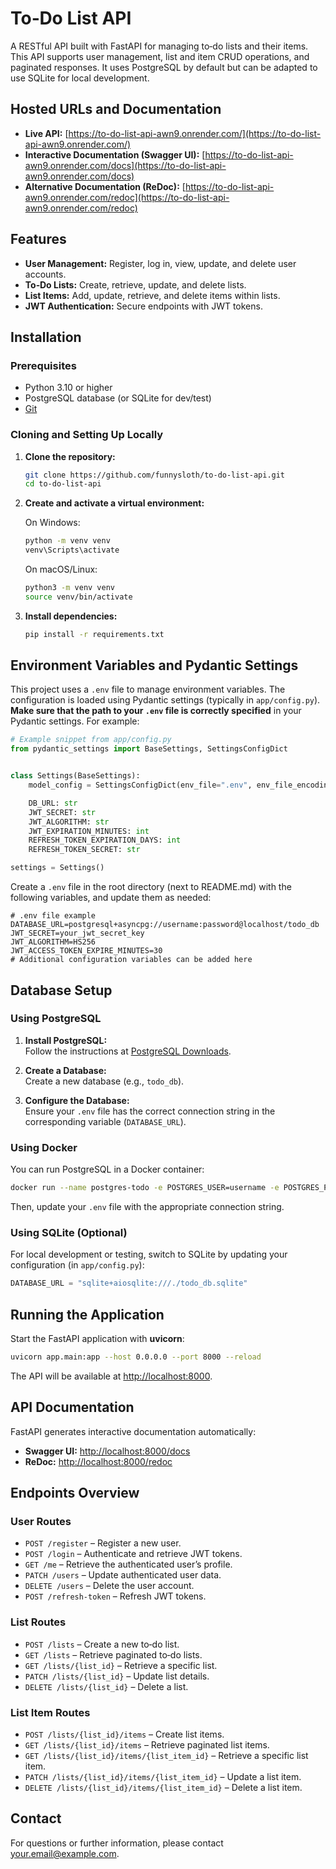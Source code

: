 # To‑Do List API

A RESTful API built with FastAPI for managing to‑do lists and their items. This API supports user management, list and item CRUD operations, and paginated responses. It uses PostgreSQL by default but can be adapted to use SQLite for local development.

## Hosted URLs and Documentation

- **Live API:** [https://to-do-list-api-awn9.onrender.com/](https://to-do-list-api-awn9.onrender.com/)
- **Interactive Documentation (Swagger UI):** [https://to-do-list-api-awn9.onrender.com/docs](https://to-do-list-api-awn9.onrender.com/docs)
- **Alternative Documentation (ReDoc):** [https://to-do-list-api-awn9.onrender.com/redoc](https://to-do-list-api-awn9.onrender.com/redoc)

## Features

- **User Management:** Register, log in, view, update, and delete user accounts.
- **To‑Do Lists:** Create, retrieve, update, and delete lists.
- **List Items:** Add, update, retrieve, and delete items within lists.
- **JWT Authentication:** Secure endpoints with JWT tokens.

## Installation

### Prerequisites

- Python 3.10 or higher
- PostgreSQL database (or SQLite for dev/test)
- [Git](https://git-scm.com/)

### Cloning and Setting Up Locally

1. **Clone the repository:**

   ```sh
   git clone https://github.com/funnysloth/to-do-list-api.git
   cd to-do-list-api
   ```

2. **Create and activate a virtual environment:**

   On Windows:
   ```sh
   python -m venv venv
   venv\Scripts\activate
   ```
   On macOS/Linux:
   ```sh
   python3 -m venv venv
   source venv/bin/activate
   ```

3. **Install dependencies:**

   ```sh
   pip install -r requirements.txt
   ```

## Environment Variables and Pydantic Settings

This project uses a `.env` file to manage environment variables. The configuration is loaded using Pydantic settings (typically in `app/config.py`). **Make sure that the path to your `.env` file is correctly specified** in your Pydantic settings. For example:

```python
# Example snippet from app/config.py
from pydantic_settings import BaseSettings, SettingsConfigDict


class Settings(BaseSettings):
    model_config = SettingsConfigDict(env_file=".env", env_file_encoding="utf-8") # Ensure this "env_file" is the correct .env file path

    DB_URL: str
    JWT_SECRET: str
    JWT_ALGORITHM: str
    JWT_EXPIRATION_MINUTES: int
    REFRESH_TOKEN_EXPIRATION_DAYS: int
    REFRESH_TOKEN_SECRET: str

settings = Settings()
```

Create a `.env` file in the root directory (next to README.md) with the following variables, and update them as needed:

```
# .env file example
DATABASE_URL=postgresql+asyncpg://username:password@localhost/todo_db
JWT_SECRET=your_jwt_secret_key
JWT_ALGORITHM=HS256
JWT_ACCESS_TOKEN_EXPIRE_MINUTES=30
# Additional configuration variables can be added here
```

## Database Setup

### Using PostgreSQL

1. **Install PostgreSQL:**  
   Follow the instructions at [PostgreSQL Downloads](https://www.postgresql.org/download/).

2. **Create a Database:**  
   Create a new database (e.g., `todo_db`).

3. **Configure the Database:**  
    Ensure your `.env` file has the correct connection string in the corresponding variable (`DATABASE_URL`).

### Using Docker

You can run PostgreSQL in a Docker container:

```sh
docker run --name postgres-todo -e POSTGRES_USER=username -e POSTGRES_PASSWORD=password -e POSTGRES_DB=todo_db -p 5432:5432 -d postgres
```

Then, update your `.env` file with the appropriate connection string.

### Using SQLite (Optional)

For local development or testing, switch to SQLite by updating your configuration (in `app/config.py`):

```python
DATABASE_URL = "sqlite+aiosqlite:///./todo_db.sqlite"
```

## Running the Application

Start the FastAPI application with **uvicorn**:

```sh
uvicorn app.main:app --host 0.0.0.0 --port 8000 --reload
```

The API will be available at [http://localhost:8000](http://localhost:8000).

## API Documentation

FastAPI generates interactive documentation automatically:

- **Swagger UI:** [http://localhost:8000/docs](http://localhost:8000/docs)
- **ReDoc:** [http://localhost:8000/redoc](http://localhost:8000/redoc)

## Endpoints Overview

### User Routes

- `POST /register` – Register a new user.
- `POST /login` – Authenticate and retrieve JWT tokens.
- `GET /me` – Retrieve the authenticated user’s profile.
- `PATCH /users` – Update authenticated user data.
- `DELETE /users` – Delete the user account.
- `POST /refresh-token` – Refresh JWT tokens.

### List Routes

- `POST /lists` – Create a new to‑do list.
- `GET /lists` – Retrieve paginated to‑do lists.
- `GET /lists/{list_id}` – Retrieve a specific list.
- `PATCH /lists/{list_id}` – Update list details.
- `DELETE /lists/{list_id}` – Delete a list.

### List Item Routes

- `POST /lists/{list_id}/items` – Create list items.
- `GET /lists/{list_id}/items` – Retrieve paginated list items.
- `GET /lists/{list_id}/items/{list_item_id}` – Retrieve a specific list item.
- `PATCH /lists/{list_id}/items/{list_item_id}` – Update a list item.
- `DELETE /lists/{list_id}/items/{list_item_id}` – Delete a list item.

## Contact

For questions or further information, please contact [your.email@example.com](mailto:arkhipovdmytro@gmail.com).